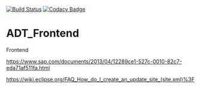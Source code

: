 [![Build Status](https://travis-ci.org/abapGit/ADT_Frontend.svg?branch=master)](https://travis-ci.org/abapGit/ADT_Frontend)
[![Codacy Badge](https://api.codacy.com/project/badge/Grade/aa462d1a26f943268035534497b014a8)](https://www.codacy.com/app/larshp/ADT_Frontend)

# ADT_Frontend
Frontend

https://www.sap.com/documents/2013/04/12289ce1-527c-0010-82c7-eda71af511fa.html

https://wiki.eclipse.org/FAQ_How_do_I_create_an_update_site_(site.xml)%3F
